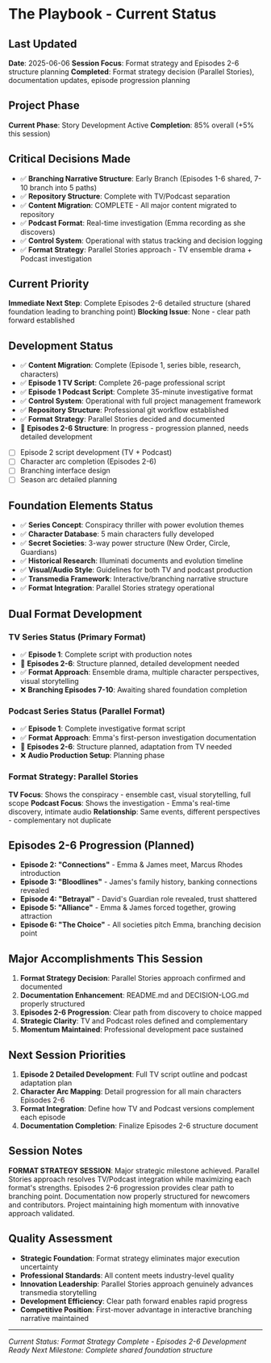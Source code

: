 # The Playbook - Current Status

## Last Updated
**Date**: 2025-06-06
**Session Focus**: Format strategy and Episodes 2-6 structure planning
**Completed**: Format strategy decision (Parallel Stories), documentation updates, episode progression planning

## Project Phase
**Current Phase**: Story Development Active
**Completion**: 85% overall (+5% this session)

## Critical Decisions Made
- ✅ **Branching Narrative Structure**: Early Branch (Episodes 1-6 shared, 7-10 branch into 5 paths)
- ✅ **Repository Structure**: Complete with TV/Podcast separation
- ✅ **Content Migration**: COMPLETE - All major content migrated to repository
- ✅ **Podcast Format**: Real-time investigation (Emma recording as she discovers)
- ✅ **Control System**: Operational with status tracking and decision logging
- ✅ **Format Strategy**: Parallel Stories approach - TV ensemble drama + Podcast investigation

## Current Priority
**Immediate Next Step**: Complete Episodes 2-6 detailed structure (shared foundation leading to branching point)
**Blocking Issue**: None - clear path forward established

## Development Status
- ✅ **Content Migration**: Complete (Episode 1, series bible, research, characters)
- ✅ **Episode 1 TV Script**: Complete 26-page professional script
- ✅ **Episode 1 Podcast Script**: Complete 35-minute investigative format
- ✅ **Control System**: Operational with full project management framework
- ✅ **Repository Structure**: Professional git workflow established
- ✅ **Format Strategy**: Parallel Stories decided and documented
- 🔄 **Episodes 2-6 Structure**: In progress - progression planned, needs detailed development
- [ ] Episode 2 script development (TV + Podcast)
- [ ] Character arc completion (Episodes 2-6)
- [ ] Branching interface design
- [ ] Season arc detailed planning

## Foundation Elements Status
- ✅ **Series Concept**: Conspiracy thriller with power evolution themes
- ✅ **Character Database**: 5 main characters fully developed
- ✅ **Secret Societies**: 3-way power structure (New Order, Circle, Guardians)
- ✅ **Historical Research**: Illuminati documents and evolution timeline
- ✅ **Visual/Audio Style**: Guidelines for both TV and podcast production
- ✅ **Transmedia Framework**: Interactive/branching narrative structure
- ✅ **Format Integration**: Parallel Stories strategy operational

## Dual Format Development

### TV Series Status (Primary Format)
- ✅ **Episode 1**: Complete script with production notes
- 🔄 **Episodes 2-6**: Structure planned, detailed development needed
- ✅ **Format Approach**: Ensemble drama, multiple character perspectives, visual storytelling
- ❌ **Branching Episodes 7-10**: Awaiting shared foundation completion

### Podcast Series Status (Parallel Format)  
- ✅ **Episode 1**: Complete investigative format script
- ✅ **Format Approach**: Emma's first-person investigation documentation
- 🔄 **Episodes 2-6**: Structure planned, adaptation from TV needed
- ❌ **Audio Production Setup**: Planning phase

### Format Strategy: Parallel Stories
**TV Focus**: Shows the conspiracy - ensemble cast, visual storytelling, full scope
**Podcast Focus**: Shows the investigation - Emma's real-time discovery, intimate audio
**Relationship**: Same events, different perspectives - complementary not duplicate

## Episodes 2-6 Progression (Planned)
- **Episode 2: "Connections"** - Emma & James meet, Marcus Rhodes introduction
- **Episode 3: "Bloodlines"** - James's family history, banking connections revealed  
- **Episode 4: "Betrayal"** - David's Guardian role revealed, trust shattered
- **Episode 5: "Alliance"** - Emma & James forced together, growing attraction
- **Episode 6: "The Choice"** - All societies pitch Emma, branching decision point

## Major Accomplishments This Session
1. **Format Strategy Decision**: Parallel Stories approach confirmed and documented
2. **Documentation Enhancement**: README.md and DECISION-LOG.md properly structured
3. **Episodes 2-6 Progression**: Clear path from discovery to choice mapped
4. **Strategic Clarity**: TV and Podcast roles defined and complementary
5. **Momentum Maintained**: Professional development pace sustained

## Next Session Priorities
1. **Episode 2 Detailed Development**: Full TV script outline and podcast adaptation plan
2. **Character Arc Mapping**: Detail progression for all main characters Episodes 2-6
3. **Format Integration**: Define how TV and Podcast versions complement each episode
4. **Documentation Completion**: Finalize Episodes 2-6 structure document

## Session Notes
**FORMAT STRATEGY SESSION**: Major strategic milestone achieved. Parallel Stories approach resolves TV/Podcast integration while maximizing each format's strengths. Episodes 2-6 progression provides clear path to branching point. Documentation now properly structured for newcomers and contributors. Project maintaining high momentum with innovative approach validated.

## Quality Assessment
- **Strategic Foundation**: Format strategy eliminates major execution uncertainty
- **Professional Standards**: All content meets industry-level quality
- **Innovation Leadership**: Parallel Stories approach genuinely advances transmedia storytelling
- **Development Efficiency**: Clear path forward enables rapid progress
- **Competitive Position**: First-mover advantage in interactive branching narrative maintained

---

*Current Status: Format Strategy Complete - Episodes 2-6 Development Ready*
*Next Milestone: Complete shared foundation structure*